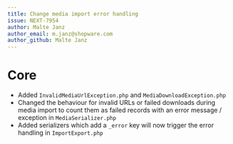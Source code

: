 ```yaml
---
title: Change media import error handling
issue: NEXT-7954
author: Malte Janz
author_email: m.janz@shopware.com 
author_github: Malte Janz
---
```

# Core
* Added `InvalidMediaUrlException.php` and `MediaDownloadException.php`
* Changed the behaviour for invalid URLs or failed downloads during media import to count them as failed records with an error message / exception in `MediaSerializer.php`
* Added serializers which add a `_error` key will now trigger the error handling in `ImportExport.php`
